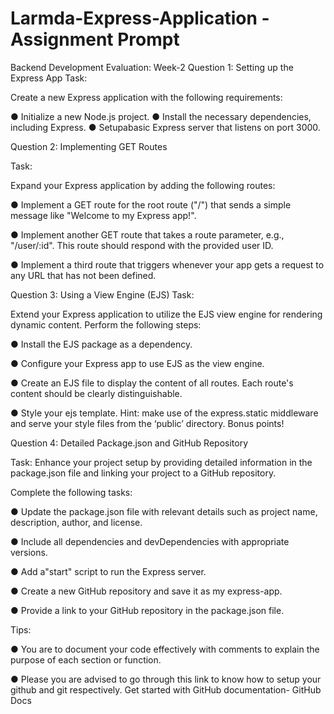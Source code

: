# Larmda-Express-Application - Assignment Prompt

Backend Development Evaluation: Week-2
 Question 1: Setting up the Express App
 Task:

 Create a new Express application with the following requirements:

 ● Initialize a new Node.js project.
 ● Install the necessary dependencies, including Express.
 ● Setupabasic Express server that listens on port 3000.

 Question 2: Implementing GET Routes

 Task:

 Expand your Express application by adding the following routes:

 ● Implement a GET route for the root route ("/") that sends a simple message like "Welcome to my Express app!".

 ● Implement another GET route that takes a route parameter, e.g., "/user/:id". This route should respond with the provided user ID.

 ● Implement a third route that triggers whenever your app gets a request to any URL that has not been defined.

 Question 3: Using a View Engine (EJS) Task:

 Extend your Express application to utilize the EJS view engine for rendering
 dynamic content. Perform the following steps:

 ● Install the EJS package as a dependency.

● Configure your Express app to use EJS as the view engine.

 ● Create an EJS file to display the content of all routes. Each route's content
 should be clearly distinguishable.

 ● Style your ejs template. Hint: make use of the express.static middleware and
 serve your style files from the ‘public’ directory. Bonus points!

 Question 4: Detailed Package.json and GitHub Repository

 Task: Enhance your project setup by providing detailed information in the package.json file and linking your project to a GitHub repository. 
 
 Complete the following tasks:

 ● Update the package.json file with relevant details such as project name, description, author, and license.

 ● Include all dependencies and devDependencies with appropriate versions.

 ● Add a"start" script to run the Express server.

 ● Create a new GitHub repository and save it as my express-app.

 ● Provide a link to your GitHub repository in the package.json file.

 Tips:

 ● You are to document your code effectively with comments to explain the purpose of each section or function.

 ● Please you are advised to go through this link to know how to setup your github and git respectively. Get started with GitHub documentation- GitHub Docs